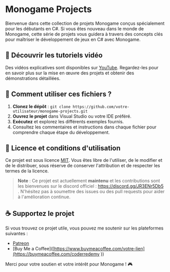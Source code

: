 # Monogame Projects

Bienvenue dans cette collection de projets Monogame conçus spécialement pour les débutants en C#. Si vous êtes nouveau dans le monde de Monogame, cette série de projets vous guidera à travers des concepts clés pour maîtriser le développement de jeux en C# avec Monogame.

## 🎥 Découvrir les tutoriels vidéo

Des vidéos explicatives sont disponibles sur [YouTube](https://www.youtube.com/playlist?list=PLwxzgoKfBuLF9G4Lkz2hkTJdSK1J7S7Yr). Regardez-les pour en savoir plus sur la mise en œuvre des projets et obtenir des démonstrations détaillées.

## 🚀 Comment utiliser ces fichiers ?

1. **Clonez le dépôt** : `git clone https://github.com/votre-utilisateur/monogame-projects.git`
2. **Ouvrez le projet** dans Visual Studio ou votre IDE préféré.
3. **Exécutez** et explorez les différents exemples fournis.
4. Consultez les commentaires et instructions dans chaque fichier pour comprendre chaque étape du développement.

## 📜 Licence et conditions d'utilisation

Ce projet est sous licence [MIT](LICENSE). Vous êtes libre de l'utiliser, de le modifier et de le distribuer, sous réserve de conserver l'attribution et de respecter les termes de la licence.

> **Note** : Ce projet est actuellement **maintenu** et les contributions sont les bienvenues sur le discord officiel : https://discord.gg/JR3ENr5Db5 . N'hésitez pas à soumettre des issues ou des pull requests pour aider à l'amélioration continue.

## ☕️ Supportez le projet

Si vous trouvez ce projet utile, vous pouvez me soutenir sur les plateformes suivantes :

- [Patreon]([https://www.patreon.com/votre-lien](https://www.patreon.com/CodeRedempteur))
- [Buy Me a Coffee]([https://www.buymeacoffee.com/votre-lien](https://buymeacoffee.com/coderredemy
))

Merci pour votre soutien et votre intérêt pour Monogame ! 🎮
